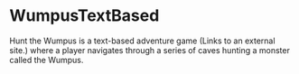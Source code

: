 # WumpusTextBased
Hunt the Wumpus is a text-based adventure game (Links to an external site.) where a player navigates through a series of caves hunting a monster called the Wumpus.
